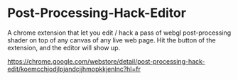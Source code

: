 # Post-Processing-Hack-Editor

A chrome extension that let you edit / hack  a pass of webgl post-processing shader on top of any canvas of any live web page.
Hit the button of the extension, and the editor will show up.


https://chrome.google.com/webstore/detail/post-processing-hack-edit/koemcchjodjlpjandcjjhmopkkjenlnc?hl=fr

